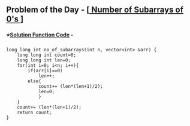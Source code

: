 ## Problem of the Day - [<a href="https://practice.geeksforgeeks.org/problems/0960a833f70b09c59444ea487f99729929fc8910/1"> Number of Subarrays of 0's </a>]


#### ⭐<ins>Solution Function Code</ins> -

    long long int no_of_subarrays(int n, vector<int> &arr) {
        long long int count=0;
        long long int len=0;
        for(int i=0; i<n; i++){
            if(arr[i]==0)
                len++;
            else{
                count+= (len*(len+1)/2);
                len=0;
                } 
        }
        count+= (len*(len+1)/2);
        return count;
    }

